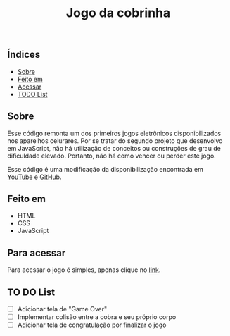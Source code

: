 <h1 align="center">Jogo da cobrinha</h1>
<br>

<h2>Índices</h2>

<ul>
    <li><a href="#sobre">Sobre</a></li>
    <li><a href="#built">Feito em</a></li>
    <li><a href="#goto">Acessar</a></li>
    <li><a href="#todo">TODO List</a></li>
</ul>

<h2 name="sobre">Sobre</h2>

Esse código remonta um dos primeiros jogos eletrônicos disponibilizados nos aparelhos celurares. Por se tratar do segundo projeto que desenvolvo em JavaScript, não há utilização de conceitos ou construções de grau de dificuldade elevado. Portanto, não há como vencer ou perder este jogo.

Esse código é uma modificação da disponibilização encontrada em <a href="https://www.youtube.com/watch?v=J42SZXS-_Qo">YouTube</a> e <a href="https://github.com/servetgulnaroglu/ytb_snake_js/blob/main/game.js">GitHub</a>.

<h2 name="built">Feito em</h2>

<ul>
    <li>HTML</li>
    <li>CSS</li>
    <li>JavaScript</li>
</ul>

<h2 name="goto">Para acessar</h2>

Para acessar o jogo é simples, apenas clique no <a href = "https://jogo-da-cobrinha-nu.vercel.app">link</a>.

<h2 name="todo">TO DO List</h2>


- [ ]  Adicionar tela de "Game Over"
- [ ]  Implementar colisão entre a cobra e seu próprio corpo
- [ ]  Adicionar tela de congratulação por finalizar o jogo
